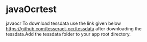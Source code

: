 # javaOcrtest
javaocr
To download tessdata use the link given below
https://github.com/tesseract-ocr/tessdata
after downloading the tessdata.Add the tessdata folder to your app root directory.
